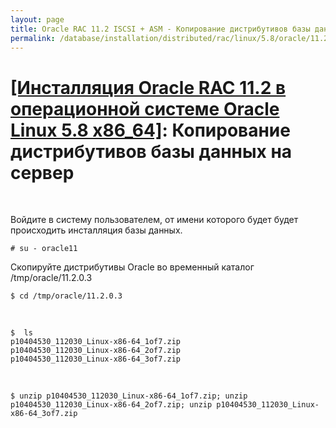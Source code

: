 ```yaml
---
layout: page
title: Oracle RAC 11.2 ISCSI + ASM - Копирование дистрибутивов базы данных на сервер
permalink: /database/installation/distributed/rac/linux/5.8/oracle/11.2/copy-oracle-distrib-on-server/
---
```


# <a href="/database/installation/distributed/rac/linux/5.8/oracle/11.2/">[Инсталляция Oracle RAC 11.2 в операционной системе Oracle Linux 5.8 x86_64]</a>: Копирование дистрибутивов базы данных на сервер


<br/>



Войдите в систему пользователем, от имени которого будет будет происходить инсталляция базы данных.

	# su - oracle11


Скопируйте дистрибутивы Oracle во временный каталог /tmp/oracle/11.2.0.3

	$ cd /tmp/oracle/11.2.0.3

<br/>

	$  ls
	p10404530_112030_Linux-x86-64_1of7.zip  
	p10404530_112030_Linux-x86-64_2of7.zip  
	p10404530_112030_Linux-x86-64_3of7.zip  


<br/>

	$ unzip p10404530_112030_Linux-x86-64_1of7.zip; unzip p10404530_112030_Linux-x86-64_2of7.zip; unzip p10404530_112030_Linux-x86-64_3of7.zip


<!--

<br/>

	# scp marley@192.168.1.5:/mnt/dsk2/_ISO/oracle/linux/11.2.0.3.0/p10404530_112030_Linux-x86-64_{1..3}of7.zip /tmp/

<br/>

	# chown -R oracle11:oinstall /tmp/p10404530_112030_Linux-x86-64_*

-->

